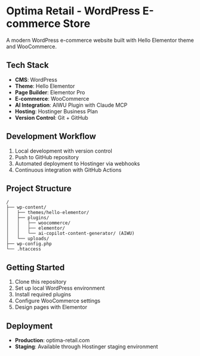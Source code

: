 # Optima Retail - WordPress E-commerce Store

A modern WordPress e-commerce website built with Hello Elementor theme and WooCommerce.

## Tech Stack
- **CMS**: WordPress
- **Theme**: Hello Elementor
- **Page Builder**: Elementor Pro
- **E-commerce**: WooCommerce
- **AI Integration**: AIWU Plugin with Claude MCP
- **Hosting**: Hostinger Business Plan
- **Version Control**: Git + GitHub

## Development Workflow
1. Local development with version control
2. Push to GitHub repository
3. Automated deployment to Hostinger via webhooks
4. Continuous integration with GitHub Actions

## Project Structure
```
/
├── wp-content/
│   ├── themes/hello-elementor/
│   ├── plugins/
│   │   ├── woocommerce/
│   │   ├── elementor/
│   │   └── ai-copilot-content-generator/ (AIWU)
│   └── uploads/
├── wp-config.php
└── .htaccess
```

## Getting Started
1. Clone this repository
2. Set up local WordPress environment
3. Install required plugins
4. Configure WooCommerce settings
5. Design pages with Elementor

## Deployment
- **Production**: optima-retail.com
- **Staging**: Available through Hostinger staging environment